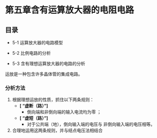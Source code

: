# 第五章含有运算放大器的电阻电路

## 目录

- 5-1 运算放大器的电路模型

- 5-2 比例电路的分析

- 5-3 含有理想运算放大器的电路的分析



运放是一种包含许多晶体管的集成电路。



### 分析方法

1. 根据理想运放的性质，抓住以下两条规则： 
   - **[ “虚断（路）”]**
     - 倒向端和非倒向端的输入电流均为零 ； 
   - **[ “虚短（路）”]**
     - 对于公共端（地），倒向输入端的电压与 非倒向输入端的电压相等。
2. 合理地运用这两条规则，并与结点电压法相结合